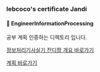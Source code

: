 ### lebcoco's certificate Jandi

#### :bookmark_tabs: EngineerInformationProcessing



공부 계획 인증하는 디렉토리 입니다.



[정보처리기사실기 잔디팜 개요 바로가기]()

[계획 바로가기]()



